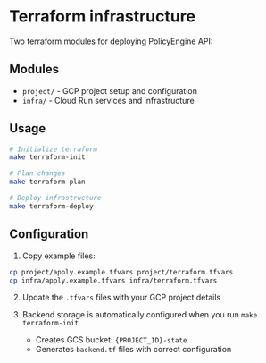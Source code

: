 # Terraform infrastructure

Two terraform modules for deploying PolicyEngine API:

## Modules

- `project/` - GCP project setup and configuration
- `infra/` - Cloud Run services and infrastructure

## Usage

```bash
# Initialize terraform
make terraform-init

# Plan changes
make terraform-plan

# Deploy infrastructure
make terraform-deploy
```

## Configuration

1. Copy example files:
```bash
cp project/apply.example.tfvars project/terraform.tfvars
cp infra/apply.example.tfvars infra/terraform.tfvars
```

2. Update the `.tfvars` files with your GCP project details

3. Backend storage is automatically configured when you run `make terraform-init`
   - Creates GCS bucket: `{PROJECT_ID}-state`
   - Generates `backend.tf` files with correct configuration